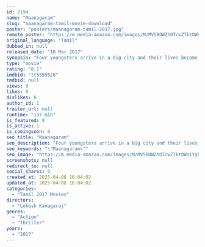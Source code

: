 ```yaml
---
id: 2194
name: "Maanagaram"
slug: "maanagaram-tamil-movie-download"
poster: "posters/maanagaram-tamil-2017.jpg"
remote_poster: "https://m.media-amazon.com/images/M/MV5BOWZhOTcwZTktOWViYy00ZmY3LWE5OTgtM2JlZDhhNzg2OTBiXkEyXkFqcGc@._V1_SX300.jpg"
original_language: "Tamil"
dubbed_in: null
released_date: "10 Mar 2017"
synopsis: "Four youngsters arrive in a big city and their lives become interlinked."
type: "movie"
rating: "8.1"
imdbid: "tt5559528"
tmdbid: null
views: 0
likes: 0
dislikes: 0
author_id: 1
trailer_url: null
runtime: "137 min"
is_featured: 0
is_active: 1
is_comingsoon: 0
seo_title: "Maanagaram"
seo_description: "Four youngsters arrive in a big city and their lives become interlinked."
seo_keywords: "\"Maanagaram\""
seo_image: "https://m.media-amazon.com/images/M/MV5BOWZhOTcwZTktOWViYy00ZmY3LWE5OTgtM2JlZDhhNzg2OTBiXkEyXkFqcGc@._V1_SX300.jpg"
screenshots: null
redirect_to: null
social_shares: 0
created_at: 2025-04-08 16:04:02
updated_at: 2025-04-08 16:04:02
categories:
  - "Tamil 2017 Movies"
directors:
  - "Lokesh Kanagaraj"
genres:
  - "Action"
  - "Thriller"
years:
  - "2017"
---
```

